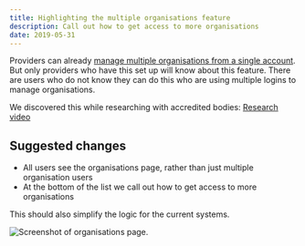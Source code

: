 ```yaml
---
title: Highlighting the multiple organisations feature
description: Call out how to get access to more organisations
date: 2019-05-31
---
```


Providers can already [manage multiple organisations from a single account](/publish-teacher-training-courses/multiple-organisations). But only providers who have this set up will know about this feature. There are users who do not know they can do this who are using multiple logins to manage organisations.

We discovered this while researching with accredited bodies: [Research video](https://lookback.io/watch/xG4kWc75pZTTj5pgb?t=3m37.92s)

## Suggested changes

- All users see the organisations page, rather than just multiple organisation users
- At the bottom of the list we call out how to get access to more organisations

This should also simplify the logic for the current systems.

![Screenshot of organisations page.](organisations.png "Organisations page")
